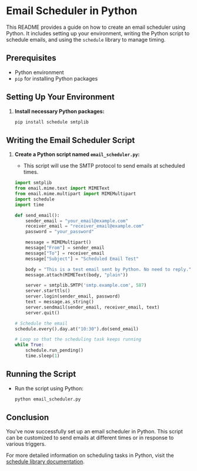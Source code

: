 # Email Scheduler in Python

This README provides a guide on how to create an email scheduler using Python. It includes setting up your environment, writing the Python script to schedule emails, and using the `schedule` library to manage timing.

## Prerequisites

- Python environment
- `pip` for installing Python packages

## Setting Up Your Environment

1. **Install necessary Python packages:**
   ```bash
   pip install schedule smtplib
   ```

## Writing the Email Scheduler Script

1. **Create a Python script named `email_scheduler.py`:**
   - This script will use the SMTP protocol to send emails at scheduled times.

   ```python
   import smtplib
   from email.mime.text import MIMEText
   from email.mime.multipart import MIMEMultipart
   import schedule
   import time

   def send_email():
       sender_email = "your_email@example.com"
       receiver_email = "receiver_email@example.com"
       password = "your_password"

       message = MIMEMultipart()
       message["From"] = sender_email
       message["To"] = receiver_email
       message["Subject"] = "Scheduled Email Test"

       body = "This is a test email sent by Python. No need to reply."
       message.attach(MIMEText(body, "plain"))

       server = smtplib.SMTP('smtp.example.com', 587)
       server.starttls()
       server.login(sender_email, password)
       text = message.as_string()
       server.sendmail(sender_email, receiver_email, text)
       server.quit()

   # Schedule the email
   schedule.every().day.at("10:30").do(send_email)

   # Loop so that the scheduling task keeps running
   while True:
       schedule.run_pending()
       time.sleep(1)

   ```

## Running the Script

- Run the script using Python:
  ```bash
  python email_scheduler.py
  ```

## Conclusion

You've now successfully set up an email scheduler in Python. This script can be customized to send emails at different times or in response to various triggers.

For more detailed information on scheduling tasks in Python, visit the [schedule library documentation](https://schedule.readthedocs.io).
